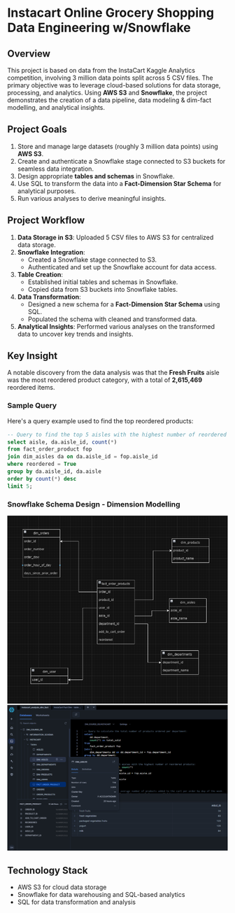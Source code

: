 # Instacart Online Grocery Shopping Data Engineering w/Snowflake

## Overview
This project is based on data from the InstaCart Kaggle Analytics competition, involving 3 million data points split across 5 CSV files. The primary objective was to leverage cloud-based solutions for data storage, processing, and analytics. Using **AWS S3** and **Snowflake**, the project demonstrates the creation of a data pipeline, data modeling & dim-fact modelling, and analytical insights.

## Project Goals
1. Store and manage large datasets (roughly 3 million data points) using **AWS S3**.
2. Create and authenticate a Snowflake stage connected to S3 buckets for seamless data integration.
3. Design appropriate **tables and schemas** in Snowflake.
4. Use SQL to transform the data into a **Fact-Dimension Star Schema** for analytical purposes.
5. Run various analyses to derive meaningful insights.

## Project Workflow
1. **Data Storage in S3**: Uploaded 5 CSV files to AWS S3 for centralized data storage.
2. **Snowflake Integration**:
   - Created a Snowflake stage connected to S3.
   - Authenticated and set up the Snowflake account for data access.
3. **Table Creation**:
   - Established initial tables and schemas in Snowflake.
   - Copied data from S3 buckets into Snowflake tables.
4. **Data Transformation**:
   - Designed a new schema for a **Fact-Dimension Star Schema** using SQL.
   - Populated the schema with cleaned and transformed data.
5. **Analytical Insights**: Performed various analyses on the transformed data to uncover key trends and insights.

## Key Insight
A notable discovery from the data analysis was that the **Fresh Fruits** aisle was the most reordered product category, with a total of **2,615,469** reordered items.

### Sample Query
Here's a query example used to find the top reordered products:

```sql
-- Query to find the top 5 aisles with the highest number of reordered products:
select aisle, da.aisle_id, count(*)
from fact_order_product fop
join dim_aisles da on da.aisle_id = fop.aisle_id
where reordered = True
group by da.aisle_id, da.aisle
order by count(*) desc
limit 5;
```

### Snowflake Schema Design - Dimension Modelling
![Star Schema](sql/fact-dim-modelling.png)
![Star Schema](sql/snowflake_tables.png)

## Technology Stack
- AWS S3 for cloud data storage
- Snowflake for data warehousing and SQL-based analytics
- SQL for data transformation and analysis
